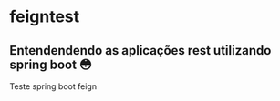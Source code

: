 # feigntest

## Entendendendo as aplica&ccedil;&otilde;es rest utilizando spring boot :flushed:

Teste spring boot feign
